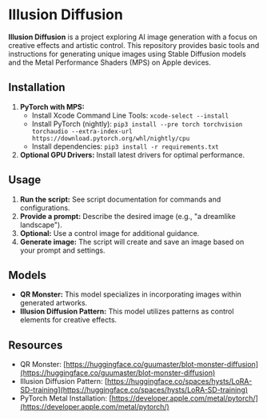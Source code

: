 # Illusion Diffusion

**Illusion Diffusion** is a project exploring AI image generation with a focus on creative effects and artistic control. This repository provides basic tools and instructions for generating unique images using Stable Diffusion models and the Metal Performance Shaders (MPS) on Apple devices.

## Installation

1. **PyTorch with MPS:**
    - Install Xcode Command Line Tools: `xcode-select --install`
    - Install PyTorch (nightly): `pip3 install --pre torch torchvision torchaudio --extra-index-url https://download.pytorch.org/whl/nightly/cpu`
    - Install dependencies: `pip3 install -r requirements.txt`
2. **Optional GPU Drivers:** Install latest drivers for optimal performance.

## Usage

1. **Run the script:** See script documentation for commands and configurations.
2. **Provide a prompt:** Describe the desired image (e.g., "a dreamlike landscape").
3. **Optional:** Use a control image for additional guidance.
4. **Generate image:** The script will create and save an image based on your prompt and settings.

## Models

* **QR Monster:** This model specializes in incorporating images within generated artworks.
* **Illusion Diffusion Pattern:** This model utilizes patterns as control elements for creative effects.

## Resources

* QR Monster: [https://huggingface.co/guumaster/blot-monster-diffusion](https://huggingface.co/guumaster/blot-monster-diffusion)
* Illusion Diffusion Pattern: [https://huggingface.co/spaces/hysts/LoRA-SD-training](https://huggingface.co/spaces/hysts/LoRA-SD-training)
* PyTorch Metal Installation: [https://developer.apple.com/metal/pytorch/](https://developer.apple.com/metal/pytorch/)
